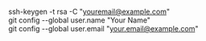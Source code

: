 ssh-keygen -t rsa -C "youremail@example.com"  
git config --global user.name "Your Name"  
git config --global user.email "your.email@example.com"